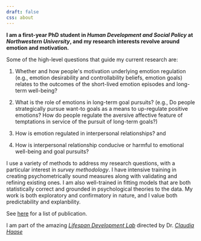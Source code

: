 ```yaml
---
draft: false
css: about
---
```



**I am a first-year PhD student in _Human Development and Social Policy_ at _Northwestern University_, and my research interests revolve around emotion and motivation.** 

Some of the high-level questions that guide my current research are: 

  1. Whether and how people's motivation underlying emotion regulation (e.g., emotion desirability and controllability beliefs, emotion goals) relates to the outcomes of the short-lived emotion episodes and long-term well-being? 
  
  2. What is the role of emotions in long-term goal pursuits? (e.g., Do people strategically pursue want-to goals as a means to up-regulate positive emotions? How do people regulate the aversive affective feature of temptations in service of the pursuit of long-term goals?) 
  
  3. How is emotion regulated in interpersonal relationships? and 
  
  4. How is interpersonal relationship conducive or harmful to emotional well-being and goal pursuits?   

I use a variety of methods to address my research questions, with a particular interest in _survey methodology_. I have intensive training in creating psychometrically sound measures along with validating and refining existing ones. I am also well-trained in fitting models that are both statistically correct and grounded in psychological theories to the data. My work is both exploratory and confirmatory in nature, and I value both predictability and explanbility.  

See [here](/blog/2022-12-11-publication/publication/) for a list of publication. 

I am part of the amazing [_Lifespan Development Lab_](https://haaselab.sesp.northwestern.edu/) directed by Dr. [_Claudia Haase_](https://sites.northwestern.edu/claudiahaase/)

